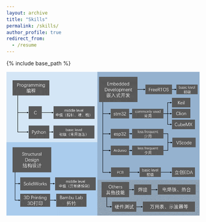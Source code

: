 ```yaml
---
layout: archive
title: "Skills"
permalink: /skills/
author_profile: true
redirect_from:
  - /resume
---
```


{% include base_path %}

![加载出现问题](https://github.com/7huang/7huang.github.io/blob/master/images/Skills.png)
